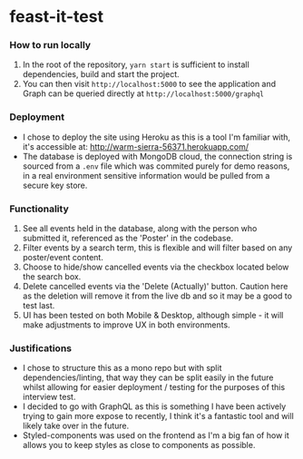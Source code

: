 # feast-it-test

### How to run locally

1) In the root of the repository, `yarn start` is sufficient to install dependencies, build and start the project.
2) You can then visit `http://localhost:5000` to see the application and Graph can be queried directly at `http://localhost:5000/graphql`

### Deployment

* I chose to deploy the site using Heroku as this is a tool I'm familiar with, it's accessible at: http://warm-sierra-56371.herokuapp.com/
* The database is deployed with MongoDB cloud, the connection string is sourced from a `.env`  file which was commited purely for demo reasons, in a real environment sensitive information would be pulled from a secure key store.

### Functionality

1) See all events held in the database, along with the person who submitted it, referenced as the 'Poster' in the codebase.
2) Filter events by a search term, this is flexible and will filter based on any poster/event content.
3) Choose to hide/show cancelled events via the checkbox located below the search box.
4) Delete cancelled events via the 'Delete (Actually)' button. Caution here as the deletion will remove it from the live db and so it may be a good to test last.
5) UI has been tested on both Mobile & Desktop, although simple - it will make adjustments to improve UX in both environments.

### Justifications

- I chose to structure this as a mono repo but with split dependencies/linting, that way they can be split easily in the future whilst allowing for easier deployment / testing for the purposes of this interview test.
- I decided to go with GraphQL as this is something I have been actively trying to gain more expose to recently, I think it's a fantastic tool and will likely take over in the future.
- Styled-components was used on the frontend as I'm a big fan of how it allows you to keep styles as close to components as possible. 
